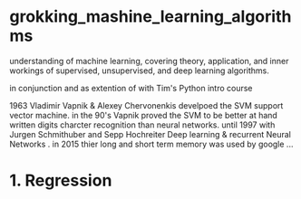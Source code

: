 # grokking_mashine_learning_algorithms
understanding of machine learning, covering theory, application, and inner workings of supervised, unsupervised, and deep learning algorithms.
 
 in conjunction and as extention of with Tim's Python intro course 
  
 1963 Vladimir Vapnik & Alexey Chervonenkis develpoed the SVM support vector machine. in the 90's Vapnik proved the SVM to be better at hand written digits charcter recognition than neural networks. until 1997 with Jurgen Schmithuber and Sepp Hochreiter Deep learning & recurrent Neural Networks . in 2015 thier long and short term memory was used by google ...
   
# 1. Regression 
